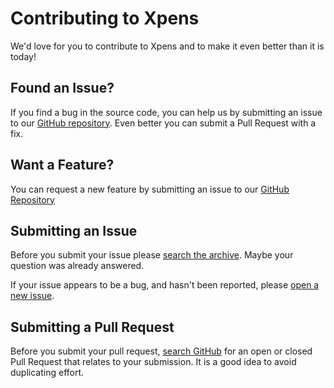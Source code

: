 Contributing to Xpens
=====================

We'd love for you to contribute to Xpens and to make it even better than it is
today!

Found an Issue?
---------------

If you find a bug in the source code, you can help us by submitting an issue to
our [GitHub repository][1]. Even better you can submit a Pull Request with
a fix.

Want a Feature?
---------------

You can request a new feature by submitting an issue to our
[GitHub Repository][1]

Submitting an Issue
-------------------

Before you submit your issue please [search the archive][2]. Maybe your question was
already answered.

If your issue appears to be a bug, and hasn't been reported, please
[open a new issue][3].

Submitting a Pull Request
-------------------------
Before you submit your pull request, [search GitHub](4) for an open or
closed Pull Request that relates to your submission. It is a good idea to
avoid duplicating effort.

  [1]: https://github.com/lgp171188/xpens
  [2]: https://github.com/lgp171188/xpens/issues
  [3]: https://github.com/lgp171188/xpens/issues/new
  [4]: https://github.com/lgp171188/xpens/pulls
